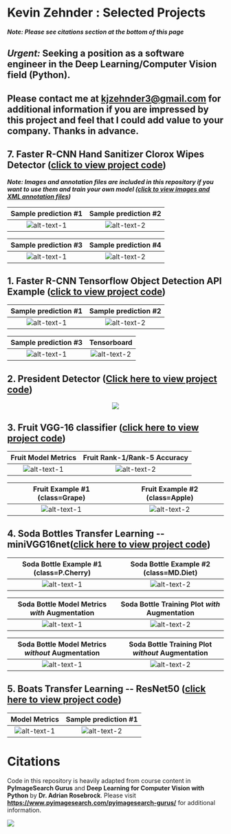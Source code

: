 # Kevin Zehnder : Selected Projects
***Note: Please see citations section at the bottom of this page***

## ***Urgent:*** Seeking a position as a software engineer in the Deep Learning/Computer Vision field (Python). 

## Please contact me at kjzehnder3@gmail.com for additional information if you are impressed by this project and feel that I could add value to your company. Thanks in advance.

## 7. Faster R-CNN Hand Sanitizer Clorox Wipes Detector ([click to view project code](7_SANITIZER/))

***Note: Images and annotation files are included in this repository if you want to use them and train your own model ([click to view images and XML annotation files](SANITIZER/images))*** 

 Sample prediction #1      |  Sample prediction #2
:-------------------------:|:-------------------------:
![alt-text-1](docs/jpegs/7_sanitizer/usage2.png "title-1") | ![alt-text-2](docs/jpegs/7_sanitizer/usage1.png "title-2")

 Sample prediction #3      |  Sample prediction #4 
:-------------------------:|:-------------------------:
![alt-text-1](docs/jpegs/7_sanitizer/usage3.png "title-1") | ![alt-text-2](docs/jpegs/7_sanitizer/usage4.png "title-2")


## 1. Faster R-CNN Tensorflow Object Detection API Example ([click to view project code](1_faster_rcnn_tensorflow/))

 Sample prediction #1      |  Sample prediction #2
:-------------------------:|:-------------------------:
![alt-text-1](docs/jpegs/1_tensor/resized_ten1.png "title-1") | ![alt-text-2](docs/jpegs/1_tensor/resized_ten2.png "title-2")

 Sample prediction #3      |  Tensorboard 
:-------------------------:|:-------------------------:
![alt-text-1](docs/jpegs/1_tensor/resized_individualImage.png "title-1") | ![alt-text-2](docs/jpegs/1_tensor/resized_board_training.png "title-2")

## 2. President Detector ([Click here to view project code](2_president_detector/))

<p align="center">
  <img src="docs/jpegs/2_president/candidates_facial_recognition.jpg">
</p>

## 3. Fruit VGG-16 classifier ([click here to view project code](3_fruit_VGG_feature_extractor_logistic/))

Fruit Model Metrics              |  Fruit Rank-1/Rank-5 Accuracy
:-------------------------:|:-------------------------:
![alt-text-1](docs/jpegs/3_fruit_VGG/metrics_fruit_train_feat_extract_logistic.png "title-1") | ![alt-text-2](docs/jpegs/3_fruit_VGG/fruit_rank_5.png "title-2")

Fruit Example #1 (class=Grape)                |  Fruit Example #2 (class=Apple)
:-------------------------:|:-------------------------:
![alt-text-1](docs/jpegs/3_fruit_VGG/0cf98cfa41c1ea17.jpg "title-1") | ![alt-text-2](docs/jpegs/3_fruit_VGG/0a8e8c51f6e6b723.jpg "title-2")

## 4. Soda Bottles Transfer Learning -- miniVGG16net([click here to view project code](4_sodas_miniVGGnet_augmentation/))

Soda Bottle Example #1 (class=P.Cherry)            |  Soda Bottle Example #2 (class=MD.Diet)
:-------------------------:|:-------------------------:
![alt-text-1](docs/jpegs/4_soda_miniVGG/1278.jpg "model-metrics") | ![alt-text-2](docs/jpegs/4_soda_miniVGG/1672.jpg "title-2")

Soda Bottle Model Metrics ***with*** Augmentation            |  Soda Bottle Training Plot ***with*** Augmentation
:-------------------------:|:-------------------------:
![alt-text-1](docs/jpegs/4_soda_miniVGG/metrics_soda_augmented.png "model-metrics") | ![alt-text-2](docs/jpegs/4_soda_miniVGG/vgg16net_augmentation_soda_training_plot.png "training-plot")

Soda Bottle Model Metrics ***without*** Augmentation            |  Soda Bottle Training Plot ***without*** Augmentation
:-------------------------:|:-------------------------:
![alt-text-1](docs/jpegs/4_soda_miniVGG/metrics_soda_vgg16net_no_augmentation_notebook_classification_report.png "model-metrics") | ![alt-text-2](docs/jpegs/4_soda_miniVGG/soda_vgg16net_no_augmentation_training_plot.png "title-2")

## 5. Boats Transfer Learning -- ResNet50 ([click here to view project code](5_boats_ResNet50/))

Model Metrics            |  Sample prediction #1
:-------------------------:|:-------------------------:
![alt-text-1](docs/jpegs/5_Boats_ResNet50_Transfer_Learning/metrics_boats_kaggle.png "model-metrics") | ![alt-text-2](doc/jpegs/5_Boats_ResNet50_Transfer_Learning/metrics_boats_kaggle.png "title-2")


# Citations
Code in this repository is heavily adapted from course content in **PyImageSearch Gurus** and **Deep Learning for Computer Vision with Python** by **Dr. Adrian Rosebrock**. Please visit **https://www.pyimagesearch.com/pyimagesearch-gurus/** for additional information.
<p align="left">
  <img src="docs/jpegs/citation.png">
</p>
